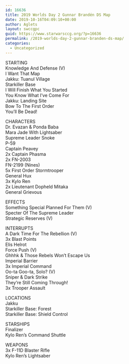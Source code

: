 ```yaml
---
id: 16636
title: 2019 Worlds Day 2 Gunnar Brandén DS Map
date: 2019-10-16T04:09:10+00:00
author: Aglets
layout: swccgpc
guid: https://www.starwarsccg.org/?p=16636
permalink: /2019-worlds-day-2-gunnar-branden-ds-map/
categories:
  - Uncategorized
---
```

STARTING  
Knowledge And Defense (V)  
I Want That Map  
Jakku: Tuanul Village  
Starkiller Base  
I Will Finish What You Started  
You Know What I’ve Come For  
Jakku: Landing Site  
Bow To The First Order  
You’ll Be Dead!

CHARACTERS  
Dr. Evazan & Ponda Baba  
Mara Jade With Lightsaber  
Supreme Leader Snoke  
P-59  
Captain Peavey  
2x Captain Phasma  
2x FN-2003  
FN-2199 (Nines)  
5x First Order Stormtrooper  
General Hux  
3x Kylo Ren  
2x Lieutenant Dopheld Mitaka  
General Grievous

EFFECTS  
Something Special Planned For Them (V)  
Specter Of The Supreme Leader  
Strategic Reserves (V)

INTERRUPTS  
A Dark Time For The Rebellion (V)  
3x Blast Points  
Elis Helrot  
Force Push (V)  
Ghhhk & Those Rebels Won’t Escape Us  
Imperial Barrier  
3x Imperial Command  
Oo-ta Goo-ta, Solo? (V)  
Sniper & Dark Strike  
They’re Still Coming Through!  
3x Trooper Assault

LOCATIONS  
Jakku  
Starkiller Base: Forest  
Starkiller Base: Shield Control

STARSHIPS  
Finalizer  
Kylo Ren’s Command Shuttle

WEAPONS  
3x F-11D Blaster Rifle  
Kylo Ren’s Lightsaber